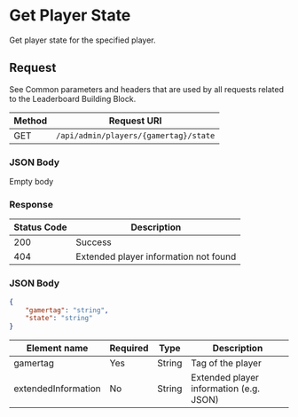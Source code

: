 # Get Player State

Get player state for the specified player.

## Request

See Common parameters and headers that are used by all requests related to the Leaderboard Building Block.

Method  | Request URI
------- | -----------
GET     | `/api/admin/players/{gamertag}/state`

### JSON Body

Empty body

### Response

| Status Code | Description |
|-------------|-------------|
|200|Success|
|404|Extended player information not found|

### JSON Body

```json
{
    "gamertag": "string",
    "state": "string"
}

```

Element name        | Required  | Type       | Description
------------------- | --------- | ---------  | -----------
gamertag            | Yes       | String     | Tag of the player
extendedInformation | No        | String     | Extended player information (e.g. JSON)
